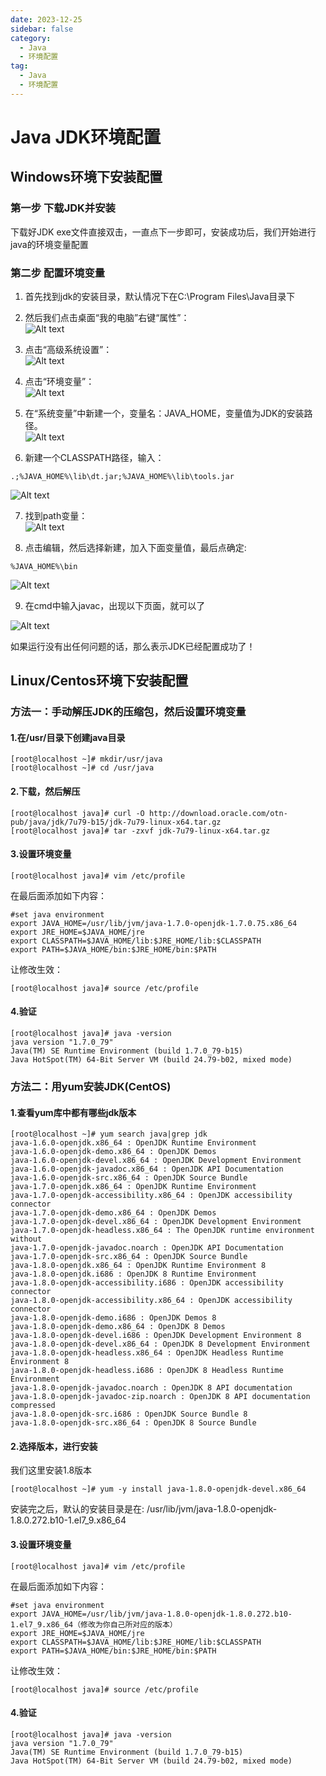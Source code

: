 ```yaml
---
date: 2023-12-25
sidebar: false
category:
  - Java
  - 环境配置
tag:
  - Java
  - 环境配置
---
```


# Java JDK环境配置

## Windows环境下安装配置

### 第一步 下载JDK并安装
下载好JDK exe文件直接双击，一直点下一步即可，安装成功后，我们开始进行java的环境变量配置

### 第二步 配置环境变量
1. 首先找到jdk的安装目录，默认情况下在C:\Program Files\Java目录下  
2. 然后我们点击桌面“我的电脑”右键“属性”：  
![Alt text](image.png)  

3. 点击“高级系统设置”：  
![Alt text](image-2.png)  

4. 点击“环境变量”：  
![Alt text](image-3.png)  

5. 在“系统变量”中新建一个，变量名：JAVA_HOME，变量值为JDK的安装路径。  
![Alt text](image-6.png)  

6. 新建一个CLASSPATH路径，输入：

```
.;%JAVA_HOME%\lib\dt.jar;%JAVA_HOME%\lib\tools.jar
```
![Alt text](image-7.png)  

7. 找到path变量：  
![Alt text](image-9.png)  

8. 点击编辑，然后选择新建，加入下面变量值，最后点确定:  
  
```
%JAVA_HOME%\bin
```
![Alt text](image-10.png)  

9. 在cmd中输入javac，出现以下页面，就可以了  

![Alt text](image-8.png)

如果运行没有出任何问题的话，那么表示JDK已经配置成功了！  

## Linux/Centos环境下安装配置

### 方法一：手动解压JDK的压缩包，然后设置环境变量
#### 1.在/usr/目录下创建java目录 
```linux
[root@localhost ~]# mkdir/usr/java
[root@localhost ~]# cd /usr/java
```
#### 2.下载，然后解压
```linux
[root@localhost java]# curl -O http://download.oracle.com/otn-pub/java/jdk/7u79-b15/jdk-7u79-linux-x64.tar.gz 
[root@localhost java]# tar -zxvf jdk-7u79-linux-x64.tar.gz
```
#### 3.设置环境变量
```linux
[root@localhost java]# vim /etc/profile
```
在最后面添加如下内容：  
```linux
#set java environment
export JAVA_HOME=/usr/lib/jvm/java-1.7.0-openjdk-1.7.0.75.x86_64
export JRE_HOME=$JAVA_HOME/jre
export CLASSPATH=$JAVA_HOME/lib:$JRE_HOME/lib:$CLASSPATH
export PATH=$JAVA_HOME/bin:$JRE_HOME/bin:$PATH
```
让修改生效：  
```linux
[root@localhost java]# source /etc/profile
```
#### 4.验证
```linux
[root@localhost java]# java -version
java version "1.7.0_79"
Java(TM) SE Runtime Environment (build 1.7.0_79-b15)
Java HotSpot(TM) 64-Bit Server VM (build 24.79-b02, mixed mode)
```
### 方法二：用yum安装JDK(CentOS)
#### 1.查看yum库中都有哪些jdk版本  

```linux
[root@localhost ~]# yum search java|grep jdk
java-1.6.0-openjdk.x86_64 : OpenJDK Runtime Environment
java-1.6.0-openjdk-demo.x86_64 : OpenJDK Demos
java-1.6.0-openjdk-devel.x86_64 : OpenJDK Development Environment
java-1.6.0-openjdk-javadoc.x86_64 : OpenJDK API Documentation
java-1.6.0-openjdk-src.x86_64 : OpenJDK Source Bundle
java-1.7.0-openjdk.x86_64 : OpenJDK Runtime Environment
java-1.7.0-openjdk-accessibility.x86_64 : OpenJDK accessibility connector
java-1.7.0-openjdk-demo.x86_64 : OpenJDK Demos
java-1.7.0-openjdk-devel.x86_64 : OpenJDK Development Environment
java-1.7.0-openjdk-headless.x86_64 : The OpenJDK runtime environment without
java-1.7.0-openjdk-javadoc.noarch : OpenJDK API Documentation
java-1.7.0-openjdk-src.x86_64 : OpenJDK Source Bundle
java-1.8.0-openjdk.x86_64 : OpenJDK Runtime Environment 8
java-1.8.0-openjdk.i686 : OpenJDK 8 Runtime Environment
java-1.8.0-openjdk-accessibility.i686 : OpenJDK accessibility connector
java-1.8.0-openjdk-accessibility.x86_64 : OpenJDK accessibility connector
java-1.8.0-openjdk-demo.i686 : OpenJDK Demos 8
java-1.8.0-openjdk-demo.x86_64 : OpenJDK 8 Demos
java-1.8.0-openjdk-devel.i686 : OpenJDK Development Environment 8
java-1.8.0-openjdk-devel.x86_64 : OpenJDK 8 Development Environment
java-1.8.0-openjdk-headless.x86_64 : OpenJDK Headless Runtime Environment 8
java-1.8.0-openjdk-headless.i686 : OpenJDK 8 Headless Runtime Environment
java-1.8.0-openjdk-javadoc.noarch : OpenJDK 8 API documentation
java-1.8.0-openjdk-javadoc-zip.noarch : OpenJDK 8 API documentation compressed
java-1.8.0-openjdk-src.i686 : OpenJDK Source Bundle 8
java-1.8.0-openjdk-src.x86_64 : OpenJDK 8 Source Bundle
```  
#### 2.选择版本，进行安装  

我们这里安装1.8版本

```linux
[root@localhost ~]# yum -y install java-1.8.0-openjdk-devel.x86_64
```  
安装完之后，默认的安装目录是在: /usr/lib/jvm/java-1.8.0-openjdk-1.8.0.272.b10-1.el7_9.x86_64  

#### 3.设置环境变量  

```linux
[root@localhost java]# vim /etc/profile
```  

在最后面添加如下内容：    

```linux
#set java environment
export JAVA_HOME=/usr/lib/jvm/java-1.8.0-openjdk-1.8.0.272.b10-1.el7_9.x86_64（修改为你自己所对应的版本）
export JRE_HOME=$JAVA_HOME/jre
export CLASSPATH=$JAVA_HOME/lib:$JRE_HOME/lib:$CLASSPATH
export PATH=$JAVA_HOME/bin:$JRE_HOME/bin:$PATH
```
让修改生效：  
```linux
[root@localhost java]# source /etc/profile
```  

#### 4.验证  

```linux
[root@localhost java]# java -version
java version "1.7.0_79"
Java(TM) SE Runtime Environment (build 1.7.0_79-b15)
Java HotSpot(TM) 64-Bit Server VM (build 24.79-b02, mixed mode)
```
